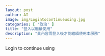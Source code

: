 ```yaml
---
layout: post
author: AI
image: img/Logintocontinueusing.jpg
categories: [ '政治' ]
title: "登入以繼續使用"
description: "此內容需登入後才能繼續使用本服務"
---
```

Login to continue using